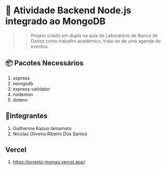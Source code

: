 # 🚀 Atividade Backend Node.js integrado ao MongoDB
>> Projeto criado em dupla na aula de Laboratório de Banco de Dados como trabalho acadêmico, trata-se de uma agenda de eventos
 
## 📦 Pacotes Necessários
1. express
2. mongodb
3. express-validator
4. nodemon
5. dotenv
 
## 🎒Integrantes
1. Guilherme Kazuo Iamamoto
2. Nicolas Oliveira Ribeiro Dos Santos

## Vercel
1. https://projeto-mongo.vercel.app/
